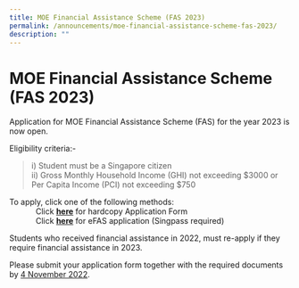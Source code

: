 ```yaml
---
title: MOE Financial Assistance Scheme (FAS 2023)
permalink: /announcements/moe-financial-assistance-scheme-fas-2023/
description: ""
---
```

# MOE Financial Assistance Scheme (FAS 2023)

Application for MOE Financial Assistance Scheme (FAS) for the year 2023 is now open.

Eligibility criteria:-  

> i) Student must be a Singapore citizen  
> ii) Gross Monthly Household Income (GHI) not exceeding $3000 or Per Capita Income (PCI) not exceeding $750

To apply, click one of the following methods:  
            Click [**here**](https://bukitbatoksec.moe.edu.sg/qql/slot/u537/Announcements/2022/2023%20MOE%20FAS%20Application%20Form.pdf) for hardcopy Application Form  
            Click [**here**](https://go.gov.sg/moe-efas) for eFAS application (Singpass required)  
  

Students who received financial assistance in 2022, must re-apply if they require financial assistance in 2023.

  

Please submit your application form together with the required documents by <u>4 November 2022</u>.